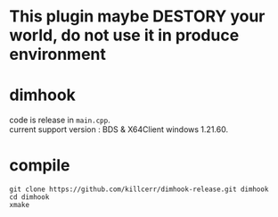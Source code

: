 # This plugin maybe DESTORY your world, do not use it in produce environment
# dimhook
code is release in ```main.cpp```.\
current support version : BDS & X64Client windows 1.21.60.
# compile
```
git clone https://github.com/killcerr/dimhook-release.git dimhook
cd dimhook
xmake
```
